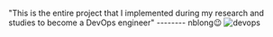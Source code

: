 "This is the entire project that I implemented during my research and studies to become a DevOps engineer" -------- nblong😉
![devops](https://github.com/user-attachments/assets/ded1eb70-398b-4515-9fe0-43575233325e)
